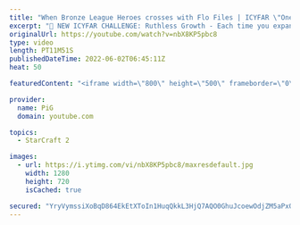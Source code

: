 ```yaml
---
title: "When Bronze League Heroes crosses with Flo Files | ICYFAR \"One Base Openers\" G2 - StarCraft 2"
excerpt: "🤯 NEW ICYFAR CHALLENGE: Ruthless Growth - Each time you expand, you have to attack! Send submissions to eonblu95@gmail.com as attachment AND only ICYFAR as the subject. Max 1 replay per person. Latest submission is on the 21st June. -- 🤯 In this week’s episode of I Cast Your Freakin Awesome Replays"
originalUrl: https://youtube.com/watch?v=nbX8KP5pbc8
type: video
length: PT11M51S
publishedDateTime: 2022-06-02T06:45:11Z
heat: 50

featuredContent: "<iframe width=\"800\" height=\"500\" frameborder=\"0\" src=\"https://www.youtube.com/embed/nbX8KP5pbc8\" allow=\"accelerometer; autoplay; encrypted-media; gyroscope; picture-in-picture\" allowfullscreen></iframe>"

provider:
  name: PiG
  domain: youtube.com

topics:
  - StarCraft 2

images:
  - url: https://i.ytimg.com/vi/nbX8KP5pbc8/maxresdefault.jpg
    width: 1280
    height: 720
    isCached: true

secured: "YryVymssiXoBqD864EkEtXToIn1HuqQkkL3HjQ7AQO0GhuJcoewOdjZM5aPxQVQu4qBkBm5+q4Gj6NEs3Z2cD2z4F45o7f7hS9aU97o5xLOyN6JML4/o/3jwC4IzbooGdhk4R2FbbetVKFEDlmYpBNnC56s1e1He9aANA51nAmekqE26MEfbWfYUvIcvuE7+maB/1/airqL1lS/3qImD9iYoMY7u9UWAKzCKmyfs6gQMAfCrSX4E4UiAxZo9775M0qlx6l91lcOu6edNGKgZhZ/657nLgTHBMMdnw4YVlygdxCnhAMpVL6I6aNS6YF84VPk6dBmTcseU9oQgAwpj+WrmZ4ZCT3szSpRuruFEiOz0P7+SLDCnClQCR0M2krqa8KFDslcmwoN/UL4H4NoSyjRqMlSyM7uQ3uv0dZyuVtw=;hq69WoqgsflX9SNOGWNyXg=="
---
```


